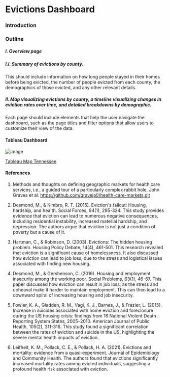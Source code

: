 # Evictions Dashboard

### Introduction 

### Outline 

##### I. Overview page

##### I.i. Summary of evictions by county.

This should include information on how long people stayed in their homes before being evicted, the number of people evicted from each county, the demographics of those evicted, and any other relevant details. 
  
  
##### II. Map visualizing evictions by county, a timeline visualizing changes in eviction rates over time, and detailed breakdowns by demographic. 


Each page should include elements that help the user navigate the dashboard, such as the page titles and filter options that allow users to customize their view of the data.

#### Tableau Dashboard 

![image](https://github.com/LNshuti/evictions-dashboard/assets/13305262/a037e739-5d4d-4b5b-9042-a59663d2f369)

[Tableau Map Tennessee](https://prod-useast-b.online.tableau.com/t/evictionstn/views/TN-Quarterly-Evictions/EvictionsDashboard)


#### References

1. Methods and thoughts on defining geographic markets for health care services, i.e., a guided tour of a particularly complex rabbit hole. John Graves et al. https://github.com/graveja0/health-care-markets.git

2. Desmond, M., & Kimbro, R. T. (2015). Eviction's fallout: Housing, hardship, and health. Social Forces, 94(1), 295-324.
This study provides evidence that eviction can lead to numerous negative consequences, including residential instability, increased material hardship, and depression. The authors argue that eviction is not just a condition of poverty but a cause of it.

3. Hartman, C., & Robinson, D. (2003). Evictions: The hidden housing problem. Housing Policy Debate, 14(4), 461-501.
This research revealed that eviction is a significant cause of homelessness. It also discussed how eviction can lead to job loss, due to the stress and logistical issues associated with finding new housing.

4. Desmond, M., & Gershenson, C. (2016). Housing and employment insecurity among the working poor. Social Problems, 63(1), 46-67.
This paper discussed how eviction can result in job loss, as the stress and upheaval make it harder to maintain employment. This can then lead to a downward spiral of increasing housing and job insecurity.

5. Fowler, K. A., Gladden, R. M., Vagi, K. J., Barnes, J., & Frazier, L. (2015). Increase in suicides associated with home eviction and foreclosure during the US housing crisis: findings from 16 National Violent Death Reporting System States, 2005–2010. American Journal of Public Health, 105(2), 311-316.
This study found a significant correlation between the rates of eviction and suicide in the US, highlighting the severe mental health impacts of eviction.

6. Leifheit, K. M., Pollack, C. E., & Pollack, H. A. (2021). Evictions and mortality: evidence from a quasi-experiment. Journal of Epidemiology and Community Health.
The authors found that evictions significantly increased mortality rates among evicted individuals, suggesting a profound health risk associated with eviction.

